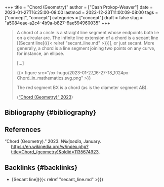 +++
title = "Chord (Geometry)"
author = ["Cash Prokop-Weaver"]
date = 2023-01-27T16:25:00-08:00
lastmod = 2023-12-23T11:00:09-08:00
tags = ["concept", "concept"]
categories = ["concept"]
draft = false
slug = "a5084eae-a2c4-4b9a-b827-6ae594960035"
+++

> A chord of a circle is a straight line segment whose endpoints both lie on a circular arc. The infinite line extension of a chord is a secant line [[Secant line]({{< relref "secant_line.md" >}})], or just secant. More generally, a chord is a line segment joining two points on any curve, for instance, an ellipse.
>
> [...]
>
> {{< figure src="/ox-hugo/2023-01-27_16-27-18_1024px-Chord_in_mathematics.svg.png" >}}
>
> The red segment BX is a chord (as is the diameter segment AB).
>
> (<a href="#citeproc_bib_item_1">“Chord (Geometry)” 2023</a>)


## Bibliography {#bibliography}

## References

<style>.csl-entry{text-indent: -1.5em; margin-left: 1.5em;}</style><div class="csl-bib-body">
  <div class="csl-entry"><a id="citeproc_bib_item_1"></a>“Chord (Geometry).” 2023. <i>Wikipedia</i>, January. <a href="https://en.wikipedia.org/w/index.php?title=Chord_(geometry)&oldid=1135674923">https://en.wikipedia.org/w/index.php?title=Chord_(geometry)&#38;oldid=1135674923</a>.</div>
</div>



## Backlinks {#backlinks}

-   [Secant line]({{< relref "secant_line.md" >}})
